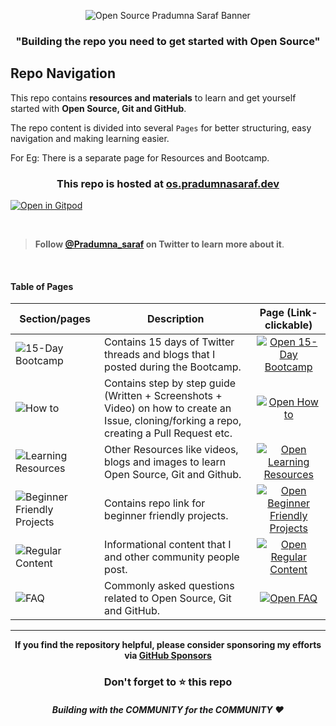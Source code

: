 <p align="center"><img alt="Open Source Pradumna Saraf Banner" src="https://github.com/Pradumnasaraf/open-source-with-pradumna/assets/51878265/7bea2255-0f92-4a4e-bb74-fc88bd87ed0a"></p>

<h3 align="center"><b>"Building the repo you need to get started with Open Source"</b></h3>

## Repo Navigation

This repo contains **resources and materials** to learn and get yourself started with **Open Source, Git and GitHub**.

The repo content is divided into several `Pages` for better structuring, easy navigation and making learning easier.

For Eg: There is a separate page for Resources and Bootcamp.

<h3 align="center">This repo is hosted at <a href="https://os.pradumnasaraf.dev/">os.pradumnasaraf.dev</a></h3>

[![Open in Gitpod](https://gitpod.io/button/open-in-gitpod.svg "Open In Gitpod")](https://gitpod.io/#https://github.com/Pradumnasaraf/open-source-with-pradumna)

<br>

> **Follow [@Pradumna_saraf](https://twitter.com/pradumna_saraf) on Twitter to learn more about it**.

<br>

#### Table of Pages

| Section/pages                                                                                                                        | Description                                                                                                                                 |                                                                      Page (Link- clickable)                                                                      |
| ------------------------------------------------------------------------------------------------------------------------------------ | ------------------------------------------------------------------------------------------------------------------------------------------- | :--------------------------------------------------------------------------------------------------------------------------------------------------------------: |
| ![15-Day Bootcamp](https://user-images.githubusercontent.com/51878265/188307753-9058d1d1-e66b-49a1-a37b-69c47bcce316.png)            | Contains 15 days of Twitter threads and blogs that I posted during the Bootcamp.                                                            |       [![Open 15-Day Bootcamp](https://user-images.githubusercontent.com/51878265/188310366-7eb5925a-4cbb-4613-94f7-b437cd892d81.png)](/pages/Bootcamp.md)       |
| ![How to](https://user-images.githubusercontent.com/51878265/188307747-e12e1926-1d07-4ac5-afa7-f21f6f7eb6b1.png)                     | Contains step by step guide (Written + Screenshots + Video) on how to create an Issue, cloning/forking a repo, creating a Pull Request etc. |         [![Open How to](https://user-images.githubusercontent.com/51878265/188310366-7eb5925a-4cbb-4613-94f7-b437cd892d81.png)](/pages/How-to/README.md)         |
| ![Learning Resources](https://user-images.githubusercontent.com/51878265/188307752-a0703d5b-98e7-49f8-8dd2-1c5a2953f81c.png)         | Other Resources like videos, blogs and images to learn Open Source, Git and Github.                                                         |     [![Open Learning Resources](https://user-images.githubusercontent.com/51878265/188310366-7eb5925a-4cbb-4613-94f7-b437cd892d81.png)](/pages/Resources.md)     |
| ![Beginner Friendly Projects](https://user-images.githubusercontent.com/51878265/188307748-0b59c6ce-e483-4fcc-999e-a8cba7e4a861.png) | Contains repo link for beginner friendly projects.                                                                                          | [![Open Beginner Friendly Projects](https://user-images.githubusercontent.com/51878265/188310366-7eb5925a-4cbb-4613-94f7-b437cd892d81.png)](/pages/Beginners.md) |
| ![Regular Content](https://user-images.githubusercontent.com/51878265/188307750-4f9f8b70-dd26-4d99-93b8-eb9612f87520.png)            | Informational content that I and other community people post.                                                                               |       [![Open Regular Content](https://user-images.githubusercontent.com/51878265/188310366-7eb5925a-4cbb-4613-94f7-b437cd892d81.png)](/pages/Regular.md)        |
| ![FAQ](https://user-images.githubusercontent.com/51878265/188307745-5803f82b-4c37-4a90-9f88-ab173e490430.png)                        | Commonly asked questions related to Open Source, Git and GitHub.                                                                            |               [![Open FAQ](https://user-images.githubusercontent.com/51878265/188310366-7eb5925a-4cbb-4613-94f7-b437cd892d81.png)](/pages/Faq.md)                |

---

<div align="center">
 
<b>If you find the repository helpful, please consider sponsoring my efforts via <a href="https://github.com/sponsors/Pradumnasaraf">GitHub Sponsors</a> </b>

</div>

<div align="center">
    <h3>Don't forget to ⭐ this repo</h3>
    <h5>Building with the COMMUNITY for the COMMUNITY ❤️</h5>
</div>
